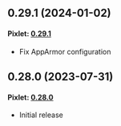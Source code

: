 ## 0.29.1 (2024-01-02)

#### Pixlet: [0.29.1](https://github.com/tidbyt/pixlet/releases/tag/v0.29.1)

- Fix AppArmor configuration

## 0.28.0 (2023-07-31)

#### Pixlet: [0.28.0](https://github.com/tidbyt/pixlet/releases/tag/v0.28.0)

- Initial release

